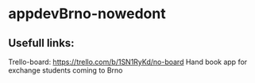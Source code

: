 # appdevBrno-nowedont

## Usefull links:
Trello-board: https://trello.com/b/1SN1RyKd/no-board
Hand book app for exchange students coming to Brno
